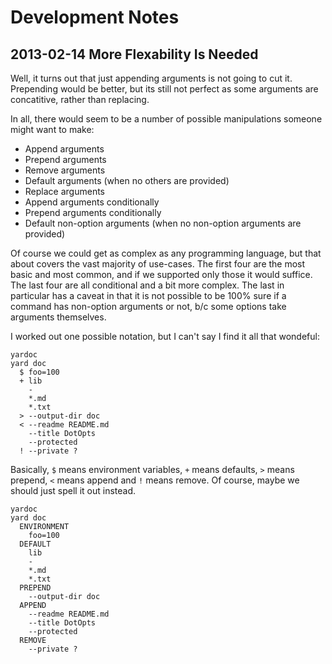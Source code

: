 # Development Notes

## 2013-02-14 More Flexability Is Needed

Well, it turns out that just appending arguments is not going to cut it.
Prepending would be better, but its still not perfect as some arguments
are concatitive, rather than replacing.

In all, there would seem to be a number of possible manipulations
someone might want to make:

* Append arguments
* Prepend arguments
* Remove arguments
* Default arguments (when no others are provided)
* Replace arguments
* Append arguments conditionally
* Prepend arguments conditionally
* Default non-option arguments (when no non-option arguments are provided)

Of course we could get as complex as any programming language, but that
about covers the vast majority of use-cases. The first four are the most
basic and most common, and if we supported only those it would suffice.
The last four are all conditional and a bit more complex. The last in 
particular has a caveat in that it is not possible to be 100% sure if
a command has non-option arguments or not, b/c some options take arguments
themselves.

I worked out one possible notation, but I can't say I find it all that
wondeful:

```
yardoc
yard doc
  $ foo=100
  + lib
    -
    *.md
    *.txt
  > --output-dir doc
  < --readme README.md
    --title DotOpts
    --protected
  ! --private ?
```

Basically, `$` means environment variables, `+` means defaults, `>` means
prepend, `<` means append and `!` means remove. Of course, maybe we should
just spell it out instead.

```
yardoc
yard doc
  ENVIRONMENT
    foo=100
  DEFAULT
    lib
    -
    *.md
    *.txt
  PREPEND
    --output-dir doc
  APPEND
    --readme README.md
    --title DotOpts
    --protected
  REMOVE
    --private ?
```

